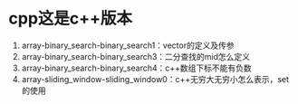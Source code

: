 
# cpp这是c++版本
1. array-binary_search-binary_search1：vector的定义及传参
2. array-binary_search-binary_search3：二分查找的mid怎么定义
3. array-binary_search-binary_search4：c++数组下标不能有负数
4. array-sliding_window-sliding_window0：c++无穷大无穷小怎么表示，set的使用